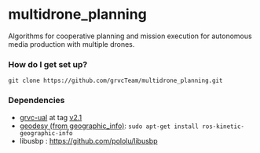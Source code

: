# multidrone_planning #

Algorithms for cooperative planning and mission execution for autonomous media production with multiple drones.

### How do I get set up? ###

```
git clone https://github.com/grvcTeam/multidrone_planning.git
```

### Dependencies ###

* [grvc-ual](https://github.com/grvcTeam/grvc-ual) at tag [v2.1](https://github.com/grvcTeam/grvc-ual/tree/v2.1)
* [geodesy (from geographic_info)](http://wiki.ros.org/geodesy): `sudo apt-get install ros-kinetic-geographic-info`
* libusbp : https://github.com/pololu/libusbp